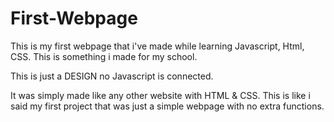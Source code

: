 # First-Webpage
This is my first webpage that i've made while learning Javascript, Html, CSS. This is something i made for my school.

This is just a DESIGN no Javascript is connected.

It was simply made like any other website with HTML & CSS. 
This is like i said my first project that was just a simple webpage with no extra functions.
